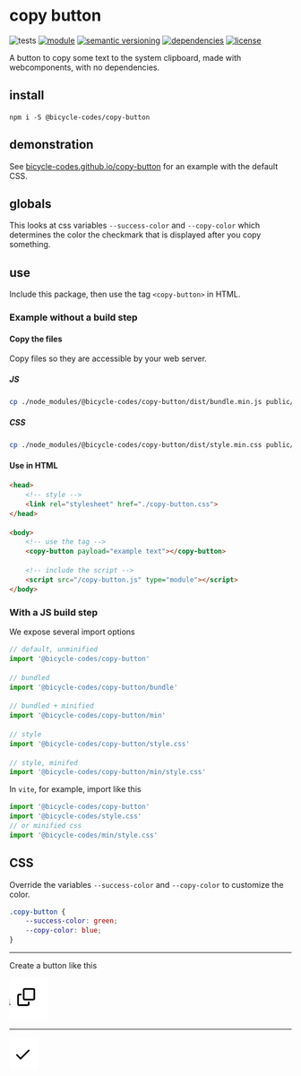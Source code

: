 # copy button
![tests](https://github.com/bicycle-codes/copy-button/actions/workflows/nodejs.yml/badge.svg)
[![module](https://img.shields.io/badge/module-ESM-blue?style=flat-square)](README.md)
[![semantic versioning](https://img.shields.io/badge/semver-2.0.0-blue?logo=semver&style=flat-square)](https://semver.org/)
[![dependencies](https://img.shields.io/badge/dependencies-zero-brightgreen.svg?style=flat-square)](package.json)
[![license](https://img.shields.io/badge/license-MIT-brightgreen.svg?style=flat-square)](LICENSE)

A button to copy some text to the system clipboard, made with webcomponents, with no dependencies.

## install
```shell
npm i -S @bicycle-codes/copy-button
```

## demonstration

See [bicycle-codes.github.io/copy-button](https://bicycle-codes.github.io/copy-button/) for an example with the default CSS.

## globals
This looks at css variables `--success-color` and `--copy-color` which determines the color the checkmark that is displayed after you copy something.


## use
Include this package, then use the tag `<copy-button>` in HTML.

### Example without a build step

#### Copy the files
Copy files so they are accessible by your web server.

##### JS
```sh
cp ./node_modules/@bicycle-codes/copy-button/dist/bundle.min.js public/copy-button.js
```

##### CSS
```sh
cp ./node_modules/@bicycle-codes/copy-button/dist/style.min.css public/copy-button.css
```

#### Use in HTML
```html
<head>
    <!-- style -->
    <link rel="stylesheet" href="./copy-button.css">
</head>

<body>
    <!-- use the tag -->
    <copy-button payload="example text"></copy-button>

    <!-- include the script -->
    <script src="/copy-button.js" type="module"></script>
</body>
```

### With a JS build step
We expose several import options

```js
// default, unminified
import '@bicycle-codes/copy-button'

// bundled
import '@bicycle-codes/copy-button/bundle'

// bundled + minified
import '@bicycle-codes/copy-button/min'

// style
import '@bicycle-codes/copy-button/style.css'

// style, minifed
import '@bicycle-codes/copy-button/min/style.css'
```

In `vite`, for example, import like this

```js
import '@bicycle-codes/copy-button'
import '@bicycle-codes/style.css'
// or minified css
import '@bicycle-codes/min/style.css'
```

## CSS
Override the variables `--success-color` and `--copy-color` to customize the color.

```css
.copy-button {
    --success-color: green;
    --copy-color: blue;
}
```

--------------------------------------------------------

Create a button like this

![screenshot of the button, pre-click](image.png)

-------

![screenshot of the button, post-click](image-1.png)
